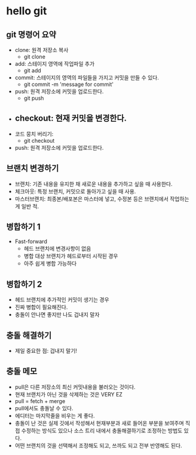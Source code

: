 # hello git

## git 명령어 요약

- clone: 원격 저장소 복사
    - git clone <link>
- add: 스테이지 영역에 작업파일 추가
    - git add <files>
- commit: 스테이지의 영역의 파일들을 가지고 커밋을 만들 수 있다.
    - git commit -m 'message for commit'
- push: 원격 저장소에 커밋을 업로드한다.
    - git push <remote> <branch>
- checkout: 현재 커밋을 변경한다.
    -
- 코드 뭉치 버리기: 
    - git checkout <filename>
- push: 원격 저장소에 커밋을 업로드한다.

## 브랜치 변경하기

- 브랜치: 기존 내용을 유지한 채 새로운 내용을 추가하고 싶을 때 사용한다.
- 체크아웃: 특정 브랜치, 커밋으로 돌아가고 싶을 때 사용.
- 마스터브랜치: 최종본/배포본은 마스터에 넣고, 수정본 등은 브랜치에서 작업하는 게 일반 적.


## 병합하기 1
- Fast-forward
   - 헤드 브랜치에 변경사항이 없음
   - 병합 대상 브랜치가 헤드로부터 시작된 경우
   - 아주 쉽게 병합 가능하다

## 병합하기 2
- 헤드 브랜치에 추가적인 커밋이 생기는 경우
- 진짜 병합이 필요해진다.
- 충돌이 안나면 좋지만 나도 겁내지 말자

## 충돌 해결하기

- 제일 중요한 점: 겁내지 말기!

## 충돌 메모
- pull은 다른 저장소의 최신 커밋내용을 불러오는 것이다.
- 현재 브랜치가 아닌 것을 삭제하는 것은 VERY EZ
- pull = fetch + merge
- pull에서도 충돌날 수 있다.
- 에디터는 마지막줄을 비우는 게 좋다.
- 충돌이 난 것은 실제 깃에서 작성해서 현재부분과 새로 들어온 부분을 보여주며 직접 수정하는 방식도 있으나 소스 트리 내에서 충돌해결하기로 조정하는 방법도 있다.
- 어떤 브랜치의 것을 선택해서 조정해도 되고, 쓰까도 되고 전부 반영해도 된다.